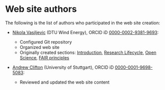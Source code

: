 # Web site authors

The following is the list of authors who participated in the web site creation:

- [Nikola Vasiljevic](https://www.linkedin.com/in/niva83/) (DTU Wind Energy), ORCID iD [0000-0002-9381-9693](https://orcid.org/0000-0002-9381-9693):
    - Configured Git repository
    - Organized web site
    - Originally created sections: [Introduction](./0_introduction.md), [Research Lifecycle](./1_research_lifecycle.md), [Open Science](./2_open_science.md), [FAIR principles](./3_fair_principles.md)

- [Andrew Clifton](https://www.linkedin.com/in/andyclifton/) (University of Stuttgart), ORCID iD [0000-0001-9698-5083](https://orcid.org/0000-0001-9698-5083):
    - Reviewed and updated the web site content
